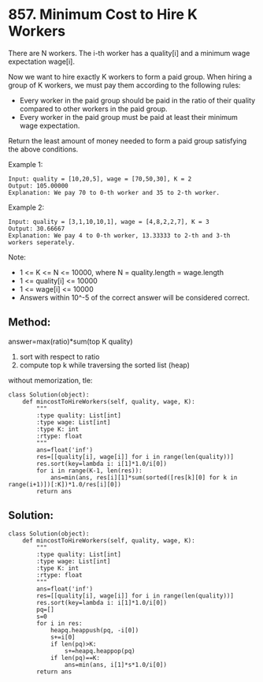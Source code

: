 # 857. Minimum Cost to Hire K Workers

There are N workers.  The i-th worker has a quality[i] and a minimum wage expectation wage[i].

Now we want to hire exactly K workers to form a paid group.  When hiring a group of K workers, we must pay them according to the following rules:

- Every worker in the paid group should be paid in the ratio of their quality compared to other workers in the paid group.
- Every worker in the paid group must be paid at least their minimum wage expectation.

Return the least amount of money needed to form a paid group satisfying the above conditions.

 

Example 1:

    Input: quality = [10,20,5], wage = [70,50,30], K = 2
    Output: 105.00000
    Explanation: We pay 70 to 0-th worker and 35 to 2-th worker.

Example 2:

    Input: quality = [3,1,10,10,1], wage = [4,8,2,2,7], K = 3
    Output: 30.66667
    Explanation: We pay 4 to 0-th worker, 13.33333 to 2-th and 3-th workers seperately. 
 

Note:

- 1 <= K <= N <= 10000, where N = quality.length = wage.length
- 1 <= quality[i] <= 10000
- 1 <= wage[i] <= 10000
- Answers within 10^-5 of the correct answer will be considered correct.

## Method:

answer=max(ratio)*sum(top K quality)

1. sort with respect to ratio
2. compute top k while traversing the sorted list (heap)

without memorization, tle:

    class Solution(object):
        def mincostToHireWorkers(self, quality, wage, K):
            """
            :type quality: List[int]
            :type wage: List[int]
            :type K: int
            :rtype: float
            """
            ans=float('inf')
            res=[[quality[i], wage[i]] for i in range(len(quality))]
            res.sort(key=lambda i: i[1]*1.0/i[0])
            for i in range(K-1, len(res)):
                ans=min(ans, res[i][1]*sum(sorted([res[k][0] for k in range(i+1)])[:K])*1.0/res[i][0])
            return ans
            
## Solution:

    class Solution(object):
        def mincostToHireWorkers(self, quality, wage, K):
            """
            :type quality: List[int]
            :type wage: List[int]
            :type K: int
            :rtype: float
            """
            ans=float('inf')
            res=[[quality[i], wage[i]] for i in range(len(quality))]
            res.sort(key=lambda i: i[1]*1.0/i[0])
            pq=[]
            s=0
            for i in res:
                heapq.heappush(pq, -i[0])
                s+=i[0]
                if len(pq)>K:
                    s+=heapq.heappop(pq)
                if len(pq)==K:
                    ans=min(ans, i[1]*s*1.0/i[0])
            return ans
            